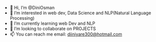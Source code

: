 - 👋 Hi, I’m @DiniOsman
- 👀 I’m interested in web dev, Data Science and NLP(Natural Language Processing)
- 🌱 I’m currently learning web Dev and NLP
- 💞️ I’m looking to collaborate on PROJECTS
- 📫 You can reach me email: diiniyare300@hotmail.com

<!---
DiniOsman/DiniOsman is a ✨ special ✨ repository because its `README.md` (this file) appears on your GitHub profile.
You can click the Preview link to take a look at your changes.
--->
